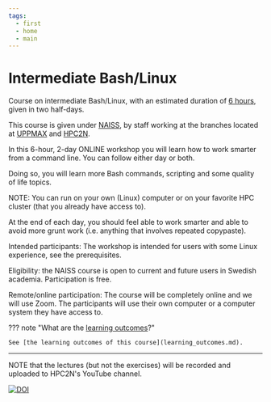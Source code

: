 ```yaml
---
tags:
  - first
  - home
  - main
---
```


# Intermediate Bash/Linux

Course on intermediate Bash/Linux, with an estimated duration of
[6 hours](https://github.com/UPPMAX/naiss_intermediate_bash_linux/issues/2),
given in two half-days.

This course is given under <a href="https://www.naiss.se/" target="_blank">NAISS</a>, by staff working at the branches located at <a href="https://www.uu.se/centrum/uppmax/" target="_blank">UPPMAX</a> and <a href="https://www.hpc2n.umu.se" target="_blank">HPC2N</a>.

In this 6-hour, 2-day ONLINE workshop you will learn how to work smarter from a command line. You can follow either day or both.

Doing so, you will learn more Bash commands, scripting and some quality of life topics.

NOTE: You can run on your own (Linux) computer or on your favorite HPC cluster (that you already have access to).

At the end of each day, you should feel able to work smarter and able to avoid more grunt work (i.e. anything that involves repeated copypaste).

Intended participants: The workshop is intended for users with some Linux experience, see the prerequisites.

Eligibility: the NAISS course is open to current and future users in Swedish academia. Participation is free.

Remote/online participation: The course will be completely online and we will use Zoom. The participants will use their own computer or a computer system they have access to.

??? note "What are the [learning outcomes](learning_outcomes.md)?"

    See [the learning outcomes of this course](learning_outcomes.md).

---

NOTE that the lectures (but not the exercises) will be recorded and uploaded to HPC2N's YouTube channel.

[![DOI](https://zenodo.org/badge/887694497.svg)](https://doi.org/10.5281/zenodo.15551066)
